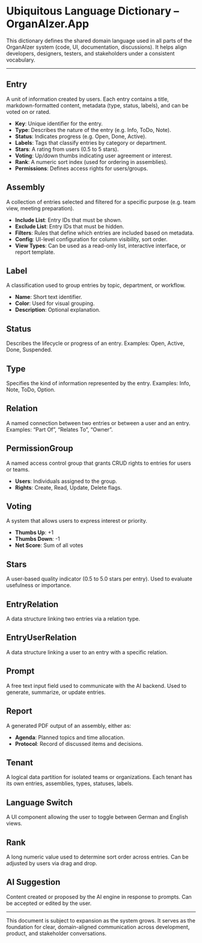 # Ubiquitous Language Dictionary – OrganAIzer.App

This dictionary defines the shared domain language used in all parts of the OrganAIzer system (code, UI, documentation, discussions). It helps align developers, designers, testers, and stakeholders under a consistent vocabulary.

---

## Entry
A unit of information created by users. Each entry contains a title, markdown-formatted content, metadata (type, status, labels), and can be voted on or rated.
- **Key**: Unique identifier for the entry.
- **Type**: Describes the nature of the entry (e.g. Info, ToDo, Note).
- **Status**: Indicates progress (e.g. Open, Done, Active).
- **Labels**: Tags that classify entries by category or department.
- **Stars**: A rating from users (0.5 to 5 stars).
- **Voting**: Up/down thumbs indicating user agreement or interest.
- **Rank**: A numeric sort index (used for ordering in assemblies).
- **Permissions**: Defines access rights for users/groups.

## Assembly
A collection of entries selected and filtered for a specific purpose (e.g. team view, meeting preparation).
- **Include List**: Entry IDs that must be shown.
- **Exclude List**: Entry IDs that must be hidden.
- **Filters**: Rules that define which entries are included based on metadata.
- **Config**: UI-level configuration for column visibility, sort order.
- **View Types**: Can be used as a read-only list, interactive interface, or report template.

## Label
A classification used to group entries by topic, department, or workflow.
- **Name**: Short text identifier.
- **Color**: Used for visual grouping.
- **Description**: Optional explanation.

## Status
Describes the lifecycle or progress of an entry.
Examples: Open, Active, Done, Suspended.

## Type
Specifies the kind of information represented by the entry.
Examples: Info, Note, ToDo, Option.

## Relation
A named connection between two entries or between a user and an entry.
Examples: “Part Of”, “Relates To”, “Owner”.

## PermissionGroup
A named access control group that grants CRUD rights to entries for users or teams.
- **Users**: Individuals assigned to the group.
- **Rights**: Create, Read, Update, Delete flags.

## Voting
A system that allows users to express interest or priority.
- **Thumbs Up**: +1
- **Thumbs Down**: -1
- **Net Score**: Sum of all votes

## Stars
A user-based quality indicator (0.5 to 5.0 stars per entry).
Used to evaluate usefulness or importance.

## EntryRelation
A data structure linking two entries via a relation type.

## EntryUserRelation
A data structure linking a user to an entry with a specific relation.

## Prompt
A free text input field used to communicate with the AI backend.
Used to generate, summarize, or update entries.

## Report
A generated PDF output of an assembly, either as:
- **Agenda**: Planned topics and time allocation.
- **Protocol**: Record of discussed items and decisions.

## Tenant
A logical data partition for isolated teams or organizations.
Each tenant has its own entries, assemblies, types, statuses, labels.

## Language Switch
A UI component allowing the user to toggle between German and English views.

## Rank
A long numeric value used to determine sort order across entries. Can be adjusted by users via drag and drop.

## AI Suggestion
Content created or proposed by the AI engine in response to prompts. Can be accepted or edited by the user.

---

This document is subject to expansion as the system grows. It serves as the foundation for clear, domain-aligned communication across development, product, and stakeholder conversations.

